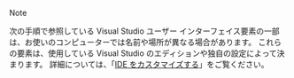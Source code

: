 
> [!NOTE]
> 次の手順で参照している Visual Studio ユーザー インターフェイス要素の一部は、お使いのコンピューターでは名前や場所が異なる場合があります。 これらの要素は、使用している Visual Studio のエディションや独自の設定によって決まります。 詳細については、「[IDE をカスタマイズする](https://docs.microsoft.com/visualstudio/ide/personalizing-the-visual-studio-ide)」をご覧ください。